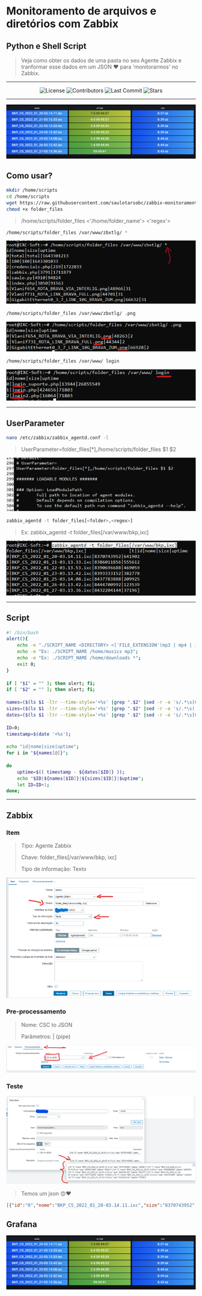 # Monitoramento de arquivos e diretórios com Zabbix

## Python e Shell Script

> Veja como obter os dados de uma pasta no seu Agente Zabbix e tranformar esse dados em um JSON ❤️ para 'monitorarmos' no Zabbix.

---

<div align="center">
   <!-- <img alt="Build Status" src="https://img.shields.io/travis/saulotarsobc/scripts.svg"> -->
   <!-- <img alt="Test Coverage" src="https://img.shields.io/codecov/c/github/saulotarsobc/scripts.svg"> -->
   <!-- <img alt="Version" src="https://img.shields.io/github/v/release/saulotarsobc/scripts.svg"> -->
   <!-- <img alt="Downloads" src="https://img.shields.io/npm/dt/package-name.svg"> -->
   <img alt="License" src="https://img.shields.io/badge/License-MIT-yellow.svg">
   <img alt="Contributors" src="https://img.shields.io/github/contributors/saulotarsobc/zabbix-monitoramento-arquivos.svg">
   <img alt="Last Commit" src="https://img.shields.io/github/last-commit/saulotarsobc/zabbix-monitoramento-arquivos.svg">
   <img alt="Stars" src="https://img.shields.io/github/stars/saulotarsobc/zabbix-monitoramento-arquivos.svg">
</div>

---

![grafana](img/grafana1.png)

## Como usar?

```sh
mkdir /home/scripts
cd /home/scripts
wget https://raw.githubusercontent.com/saulotarsobc/zabbix-monitoramento-diretorios-arquivos/main/folder_files
chmod +x folder_files
```

> /home/scripts/folder_files <'/home/folder_name'> <'regex'>

```sh
/home/scripts/folder_files /var/www/zbxtlg/ *
```

![exemplos](img/ex1.png)

```sh
/home/scripts/folder_files /var/www/zbxtlg/ .png
```

![exemplos](img/ex2.png)

```sh
/home/scripts/folder_files /var/www/ login
```

![exemplos](img/ex3.png)

---

## UserParameter

```sh
nano /etc/zabbix/zabbix_agentd.conf -l
```

> UserParameter=folder_files[*],/home/scripts/folder_files $1 $2

![user parameters](img/user%20param.png)

```sh
zabbix_agentd -t folder_files[<folder>,<regex>]
```

> Ex: zabbix_agentd -t folder_files[/var/www/bkp,ixc]

![exemplo zabbix agent](img/ex%20zabbix%20agent.png)

---

## Script

```sh
#! /bin/bash
alert(){
    echo -e "./SCRIPT_NAME <DIRECTORY> <['FILE_EXTENSION'(mp3 | mp4 | ixc) | '*'(for all extensions)]>";
    echo -e "Ex: ./SCRIPT_NAME /home/musics mp3";
    echo -e "Ex: ./SCRIPT_NAME /home/downloads *";
    exit 0;
}

if [ "$1" = "" ]; then alert; fi;
if [ "$2" = "" ]; then alert; fi;

names=($(ls $1 -ltr --time-style='+%s' |grep ".$2" |sed -r -e 's/.*\s[0-9]+\s[0-9]+\s(.*)/\1/'));
sizes=($(ls $1 -ltr --time-style='+%s' |grep ".$2" |sed -r -e 's/.*\s([0-9]+)\s[0-9]+\s.*/\1/'));
dates=($(ls $1 -ltr --time-style='+%s' |grep ".$2" |sed -r -e 's/.*\s[0-9]+\s([0-9]+)\s.*/\1/'));

ID=0;
timestamp=$(date '+%s');

echo "id|nome|size|uptime";
for i in "${names[@]}";

do
    uptime=$(( timestamp - ${dates[$ID]} ));
    echo "$ID|${names[$ID]}|${sizes[$ID]}|$uptime";
    let ID=ID+1;
done;
```

---

## Zabbix

### Item

> Tipo: Agente Zabbix
> 
> Chave: folder_files[/var/www/bkp, ixc]
> 
> Tipo de informação: Texto

![zabbix1](img/zabbix1.png)

### Pre-processamento

> Nome: CSC to JSON
> 
> Parâmetros: | (pipe)

![pre processamento](img/zabbix2.png)

### Teste

![zabbix teste](img/zabbixTeste.png)

> Temos um json 😍❤️

```json
[{"id":"0","nome":"BKP_CS_2022_01_20-03.14.11.ixc","size":"8370743952","uptime":"642601"},{"id":"1","nome":"BKP_CS_2022_01_21-03.13.33.ixc","size":"8386011856","uptime":"556311"},{"id":"2","nome":"BKP_CS_2022_01_22-03.13.53.ixc","size":"8390696688","uptime":"469758"},{"id":"3","nome":"BKP_CS_2022_01_23-03.13.42.ixc","size":"8393333152","uptime":"383477"},{"id":"4","nome":"BKP_CS_2022_01_25-03.14.08.ixc","size":"8437783888","uptime":"210624"},{"id":"5","nome":"BKP_CS_2022_01_26-03.13.42.ixc","size":"8444700992","uptime":"124238"},{"id":"6","nome":"BKP_CS_2022_01_27-03.13.36.ixc","size":"8432204144","uptime":"37895"}]
```

## Grafana

![grafana](img/grafana1.png)
